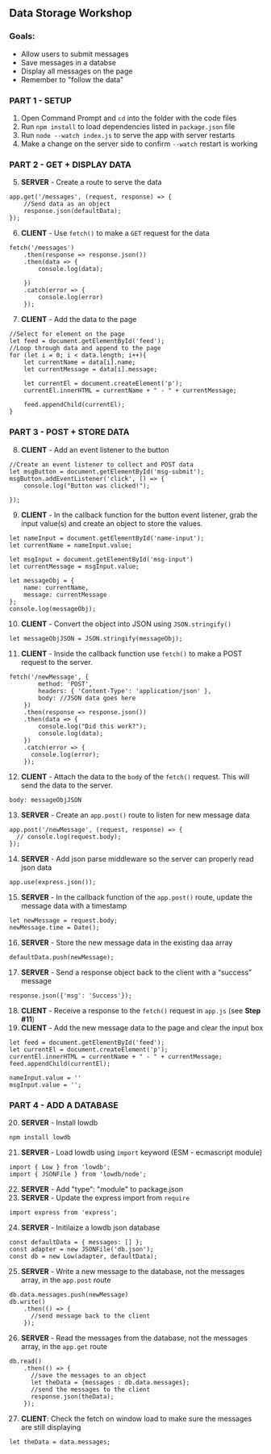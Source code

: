 Data Storage Workshop
---------------------

### Goals:
- Allow users to submit messages
- Save messages in a databse
- Display all messages on the page
- Remember to "follow the data"

### PART 1 - SETUP
1. Open Command Prompt and `cd` into the folder with the code files
2. Run `npm install` to load dependencies listed in `package.json` file
3. Run `node --watch index.js` to serve the app with server restarts
4. Make a change on the server side to confirm `--watch` restart is working

### PART 2 - GET + DISPLAY DATA
5.  **SERVER** - Create a route to serve the data
```
app.get('/messages', (request, response) => {
    //Send data as an object
    response.json(defaultData);
});
```
6. **CLIENT** - Use `fetch()` to make a `GET` request for the data
```
fetch('/messages')
    .then(response => response.json())
    .then(data => {
        console.log(data);

    })
    .catch(error => {
        console.log(error)
    });
```
7. **CLIENT** - Add the data to the page
```
//Select for element on the page
let feed = document.getElementById('feed');
//Loop through data and append to the page
for (let i = 0; i < data.length; i++){
    let currentName = data[i].name;
    let currentMessage = data[i].message;

    let currentEl = document.createElement('p');
    currentEl.innerHTML = currentName + " - " + currentMessage;
    
    feed.appendChild(currentEl);
}
```
### PART 3 - POST + STORE DATA
8. **CLIENT** - Add an event listener to the button
```
//Create an event listener to collect and POST data
let msgButton = document.getElementById('msg-submit');
msgButton.addEventListener('click', () => {
    console.log("Button was clicked!");

});
```
9. **CLIENT** - In the callback function for the button event listener, grab the input value(s) and create an object to store the values.
```
let nameInput = document.getElementById('name-input');
let currentName = nameInput.value;

let msgInput = document.getElementById('msg-input')
let currentMessage = msgInput.value;

let messageObj = {
    name: currentName,
    message: currentMessage
};
console.log(messageObj);
```
10. **CLIENT** - Convert the object into JSON using `JSON.stringify()`
```
let messageObjJSON = JSON.stringify(messageObj);
```
11. **CLIENT** - Inside the callback function use `fetch()` to make a POST request to the server. 
```
fetch('/newMessage', {
        method: 'POST',
        headers: { 'Content-Type': 'application/json' },
        body: //JSON data goes here
    })
    .then(response => response.json())
    .then(data => {
        console.log("Did this work?");
        console.log(data);
    })
    .catch(error => {
      console.log(error);
    });
```
12. **CLIENT** - Attach the data to the `body` of the `fetch()` request. This will send the data to the server.
```
body: messageObjJSON
```
13. **SERVER** - Create an `app.post()` route to listen for new message data
```
app.post('/newMessage', (request, response) => {
  // console.log(request.body);
});
```
14. **SERVER** - Add json parse middleware so the server can properly read json data
```
app.use(express.json());
```
15. **SERVER** - In the callback function of the `app.post()` route, update the message data with a timestamp
```
let newMessage = request.body;
newMessage.time = Date();
```
16. **SERVER** - Store the new message data in the existing daa array
```
defaultData.push(newMessage);
```
17. **SERVER** - Send a response object back to the client with a “success” message
```
response.json({'msg': 'Success'});
```
18. **CLIENT** - Receive a response to the `fetch()` request in `app.js` (see **Step #11**)
19. **CLIENT** - Add the new message data to the page and clear the input box
```
let feed = document.getElementById('feed');
let currentEl = document.createElement('p');
currentEl.innerHTML = currentName + " - " + currentMessage;
feed.appendChild(currentEl);

nameInput.value = ''
msgInput.value = '';
```
### PART 4 - ADD A DATABASE
20. **SERVER** - Install lowdb
```
npm install lowdb
```
21. **SERVER** - Load lowdb using `import` keyword (ESM - ecmascript module)
```
import { Low } from 'lowdb';
import { JSONFile } from 'lowdb/node';
```
22. **SERVER** - Add "type": "module" to package.json
23. **SERVER** - Update the express import from `require`
```
import express from 'express';
```
24. **SERVER** - Initilaize a lowdb json database
```
const defaultData = { messages: [] };
const adapter = new JSONFile('db.json');
const db = new Low(adapter, defaultData);
```
25. **SERVER** - Write a new message to the database, not the messages array, in the `app.post` route
```
db.data.messages.push(newMessage)
db.write()
    .then(() => {
      //send message back to the client
    });
```
26. **SERVER** - Read the messages from the database, not the messages array, in the `app.get` route
```
db.read()
    .then(() => {
      //save the messages to an object
      let theData = {messages : db.data.messages};
      //send the messages to the client
      response.json(theData);
    });
```
27. **CLIENT**: Check the fetch on window load to make sure the messages are still displaying
```
let theData = data.messages;
```
